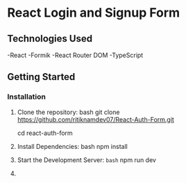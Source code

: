 # React Login and Signup Form

## Technologies Used
-React
-Formik
-React Router DOM
-TypeScript

## Getting Started

### Installation

1. Clone the repository:
   bash
   git clone
   https://github.com/ritiknamdev07/React-Auth-Form.git

   cd react-auth-form


1. Install Dependencies:
   bash
   npm install

2. Start the Development Server:
   ``bash``
   npm run dev

3.
